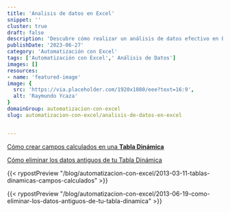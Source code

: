 ```yaml
---
title: 'Analisis de datos en Excel'
snippet: ''
cluster: true
draft: false 
description: 'Descubre cómo realizar un análisis de datos efectivo en Excel. Aprende las mejores prácticas para automatizar y sacar el máximo provecho de tus datos.'
publishDate: '2023-06-27'
category: 'Automatización con Excel'
tags: ['Automatización con Excel',' Análisis de Datos']
images: []
resources: 
- name: 'featured-image'
image: {
  src: 'https://via.placeholder.com/1920x1080/eee?text=16:9',
  alt: 'Raymundo Ycaza'
}
domainGroup: automatizacion-con-excel
slug: automatizacion-con-excel/analisis-de-datos-en-excel


---
```


[Cómo crear campos calculados en una **Tabla Dinámica**](/blog/automatizacion-con-excel/columnas-calculadas-tablas-dinamicas/)

[Cómo eliminar los datos antiguos de tu Tabla Dinámica](/blog/automatizacion-con-excel/eliminar-datos-tabla-dinamica/)



{{< rypostPreview "/blog/automatizacion-con-excel/2013-03-11-tablas-dinamicas-campos-calculados" >}}

{{< rypostPreview "/blog/automatizacion-con-excel/2013-06-19-como-eliminar-los-datos-antiguos-de-tu-tabla-dinamica" >}}

